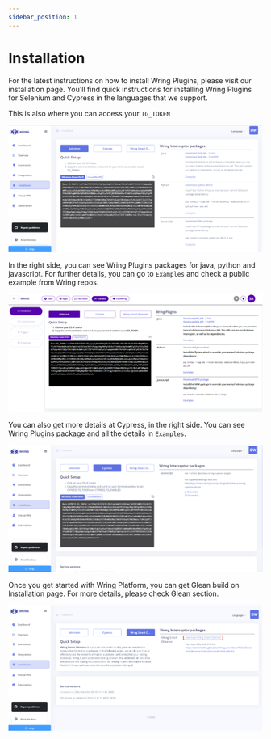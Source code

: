 ```yaml
---
sidebar_position: 1
---
```


# Installation

For the latest instructions on how to install Wring Plugins, please visit our installation page. You'll find quick instructions for installing Wring Plugins for Selenium and Cypress in the languages that we support.

This is also where you can access your `TG_TOKEN`

![Installation Page](/img/Installation.png)

In the right side,  you can see Wring Plugins packages for java, python and javascript. For further details, you can go to `Examples` and check a public example from Wring repos. 

![Installation Page](/img/selenium.png)

You can also get more details at Cypress, in the right side. You can see Wring Plugins package and all the details in `Examples`.

![Installation Page](/img/cypress1.png)

Once you get started with Wring Platform, you can get Glean build on Installation page. For more details, please check Glean section.

![Installation Page](/img/wso.png)
